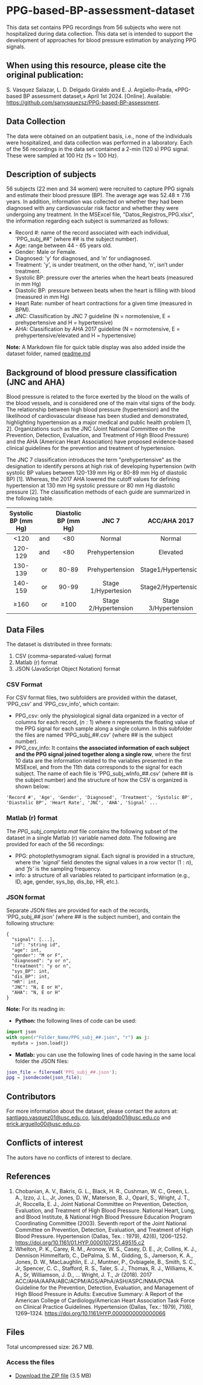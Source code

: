 # PPG-based-BP-assessment-dataset
This data set contains PPG recordings from 56 subjects who were not hospitalized during data collection. This data set is intended to support the development of approaches for blood pressure estimation by analyzing PPG signals.

## When using this resource, please cite the original publication:
S. Vasquez Salazar, L. D. Delgado Giraldo and E. J. Argüello-Prada, «PPG-based BP assessment dataset,» April 1st 2024. [Online]. Available: https://github.com/sanvsquezsz/PPG-based-BP-assessment.

## Data Collection
The data were obtained on an outpatient basis, i.e., none of the individuals were hospitalized, and data collection was performed in a laboratory. Each of the 56 recordings in the data set contained a 2-min (120 s) PPG signal. These were sampled at 100 Hz (fs = 100 Hz).

## Description of subjects

56 subjects (22 men and 34 women) were recruited to capture PPG signals and estimate their blood pressure (BP). The average age was 52.48 ± 7.16 years. In addition, information was collected on whether they had been diagnosed with any cardiovascular risk factor and whether they were undergoing any treatment. In the MSExcel file, "Datos_Registros_PPG.xlsx", the information regarding each subject is summarized as follows:
  - Record #: name of the record associated with each individual, 'PPG_subj_##" (where ## is the subject number).
  - Age: range between 44 - 65 years old.
  - Gender: Male or Female.
  - Diagnosed: 'y' for diagnosed, and 'n' for undiagnosed.
  - Treatment: 'y', is under treatment, on the other hand, 'n', isn’t under treatment.
  - Systolic BP: pressure over the arteries when the heart beats (measured in mm Hg)
  - Diastolic BP: pressure between beats when the heart is filling with blood (measured in mm Hg)
  - Heart Rate: number of heart contractions for a given time (measured in BPM).
  - JNC: Classification by JNC 7 guideline (N = normotensive, E = prehypertensive and H = hypertensive)
  - AHA: Classification by AHA 2017 guideline (N = normotensive, E = prehypertensive/elevated and H = hypertensive)

**Note:** A Markdown file for quick table display was also added inside the dataset folder, named [readme.md](https://github.com/sanvsquezsz/Ambulatory-PPG-recordings-Dataset/blob/main/Dataset/readme.md)
## Background of blood pressure classification (JNC and AHA)
Blood pressure is related to the force exerted by the blood on the walls of the blood vessels, and is considered one of the main vital signs of the body. The relationship between high blood pressure (hypertension) and the likelihood of cardiovascular disease has been studied and demonstrated, highlighting hypertension as a major medical and public health problem [1, 2]. Organizations such as the JNC (Joint National Committee on the Prevention, Detection, Evaluation, and Treatment of High Blood Pressure) and the AHA (American Heart Association) have proposed evidence-based clinical guidelines for the prevention and treatment of hypertension.   

The JNC 7 classification introduces the term "prehypertensive" as the designation to identify persons at high risk of developing hypertension (with systolic BP values between 120-139 mm Hg or 80-89 mm Hg of diastolic BP) [1]. Whereas, the 2017 AHA lowered the cutoff values for defining hypertension at 130 mm Hg systolic pressure or 80 mm Hg diastolic pressure [2]. The classification methods of each guide are summarized in the following table.

| **Systolic BP (mm Hg)** |   | **Diastolic BP (mm Hg)** | **JNC 7** | **ACC/AHA 2017** |
| :---------------: | :-: | :----------------: | :---------: | :----------------: |
| <120 | and | <80 | Normal | Normal |
| 120-129 | and | <80 | Prehypertension | Elevated |
| 130-139 | or | 80-89 | Prehypertension | Stage1/Hypertension|
| 140-159 | or | 90-99 | Stage 1/Hypertesion | Stage2/Hypertension |
| ≥160 | or | ≥100 | Stage 2/Hypertension | Stage 3/Hypertension |


## Data Files
The dataset is distributed in three formats:
1. CSV (comma-separated-value) format
2. Matlab (r) format
3. JSON (JavaScript Object Notation) format
### CSV Format
For CSV format files, two subfolders are provided within the dataset, 'PPG_csv' and 'PPG_csv_info', which contain: 

  - PPG_csv: only the physiological signal data organized in a vector of columns for each record, $(n:1)$ where n represents the floating value of the PPG signal for each sample along a single column. In this subfolder the files are named 'PPG_subj_##.csv' (where ## is the subject number).
  - PPG_csv_info: It contains **the associated information of each subject and the PPG signal joined together along a single row**, where the first 10 data are the information related to the variables presented in the MSExcel, and from the 11th data corresponds to the signal for each subject. The name of each file is 'PPG_subj_wInfo_##.csv' (where ## is the subject number) and the structure of how the CSV is organized is shown below:

  ```
  'Record #', 'Age', 'Gender', 'Diagnosed', 'Treatment', 'Systolic BP', 'Diastolic BP', 'Heart Rate', 'JNC', 'AHA', 'Signal' ... 
  ```

### Matlab (r) format

The *PPG_subj_completa.mat* file contains the following subset of the dataset in a single Matlab (r) variable named *data*. The following are provided for each of the 56 recordings:
  - PPG: photoplethysmogram signal. Each signal is provided in a structure, where the *'signal'* field denotes the signal values in a row vector $(1:n)$, and *'fs'* is the sampling     frequency.
  - info: a structure of all variables related to participant information (e.g., ID, age, gender, sys_bp, dis_bp, HR, etc.). 
### JSON format
Separate JSON files are provided for each of the records, 'PPG_subj_##.json' (where ## is the subject number), and contain the following structure:

    {
      "signal": [...],             
      "id": "string id",       
      "age": int,                 
      "gender": "M or F",          
      "diagnosed": "y or n",  
      "treatment": "y or n",  
      "sys_BP": int,   
      "dis_BP": int,  
      "HR": int,   
      "JNC": "N, E or H",          
      "AHA": "N, E or H"           
    }

**Note:** For its reading in:
  - **Python:** the following lines of code can be used:
  ```Python
  import json
  with open(r"Folder_Name/PPG_subj_##.json", "r") as j:
    mydata = json.load(j)
  ```
  - **Matlab:** you can use the following lines of code having in the same local folder the JSON files:
  ```Matlab
  json_file = fileread('PPG_subj_##.json');
  ppg = jsondecode(json_file);
  ```
     
## Contributors
For more information about the dataset, please contact the autors at:  santiago.vasquez01@usc.edu.co, luis.delgado01@usc.edu.co and erick.arguello00@usc.edu.co.
## Conflicts of interest
The autors have no conflicts of interest to declare.
## References
1. Chobanian, A. V., Bakris, G. L., Black, H. R., Cushman, W. C., Green, L. A., Izzo, J. L., Jr, Jones, D. W., Materson, B. J., Oparil, S., Wright, J. T., Jr, Roccella, E. J., Joint National Committee on Prevention, Detection, Evaluation, and Treatment of High Blood Pressure. National Heart, Lung, and Blood Institute, & National High Blood Pressure Education Program Coordinating Committee (2003). Seventh report of the Joint National Committee on Prevention, Detection, Evaluation, and Treatment of High Blood Pressure. Hypertension (Dallas, Tex. : 1979), 42(6), 1206–1252. https://doi.org/10.1161/01.HYP.0000107251.49515.c2
2. Whelton, P. K., Carey, R. M., Aronow, W. S., Casey, D. E., Jr, Collins, K. J., Dennison Himmelfarb, C., DePalma, S. M., Gidding, S., Jamerson, K. A., Jones, D. W., MacLaughlin, E. J., Muntner, P., Ovbiagele, B., Smith, S. C., Jr, Spencer, C. C., Stafford, R. S., Taler, S. J., Thomas, R. J., Williams, K. A., Sr, Williamson, J. D., … Wright, J. T., Jr (2018). 2017 ACC/AHA/AAPA/ABC/ACPM/AGS/APhA/ASH/ASPC/NMA/PCNA Guideline for the Prevention, Detection, Evaluation, and Management of High Blood Pressure in Adults: Executive Summary: A Report of the American College of Cardiology/American Heart Association Task Force on Clinical Practice Guidelines. Hypertension (Dallas, Tex.: 1979), 71(6), 1269–1324. https://doi.org/10.1161/HYP.0000000000000066
## Files
Total uncompressed size: 26.7 MB.
### Access the files
  - [Download the ZIP file](https://github.com/sanvsquezsz/Ambulatory-PPG-recordings-Dataset/archive/refs/heads/main.zip) (3.5 MB)
